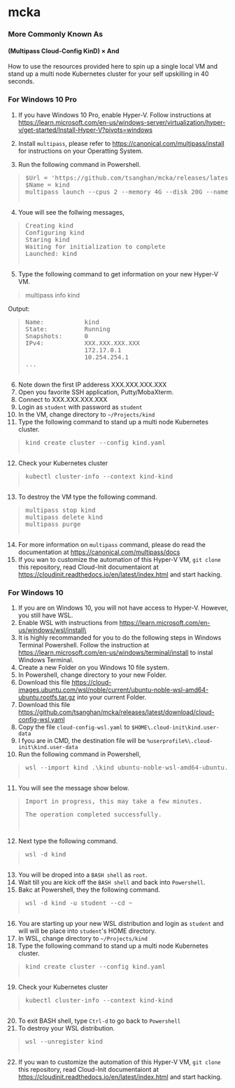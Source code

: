 # mcka

### More Commonly Known As

#### (Multipass Cloud-Config KinD) &times; And

How to use the resources provided here to spin up a single local VM and stand up a multi node Kubernetes cluster for your self upskilling in 40 seconds.

### For Windows 10 Pro

1. If you have Windows 10 Pro, enable Hyper-V. Follow instructions at https://learn.microsoft.com/en-us/windows-server/virtualization/hyper-v/get-started/Install-Hyper-V?pivots=windows

2. Install `multipass`, please refer to https://canonical.com/multipass/install for instructions on your Operatting System.

3. Run the following command in Powershell.

> <pre>$Url = 'https://github.com/tsanghan/mcka/releases/latest/download/cloud-config-hyperv.yaml'
> $Name = kind
> multipass launch --cpus 2 --memory 4G --disk 20G --name $Name 24.04 --timeout 1200 --cloud-init $Url

4. Youe will see the follwing messages,
> <pre>Creating kind
> Configuring kind
> Staring kind
> Waiting for initialization to complete
> Launched: kind

5. Type the following command to get information on your new Hyper-V VM.
> multipass info kind

Output:<br>

><pre>Name:           kind
>State:          Running
>Snapshots:      0
>IPv4:           XXX.XXX.XXX.XXX
>                 172.17.0.1
>                 10.254.254.1
>...

6. Note down the first IP adderess XXX.XXX.XXX.XXX
7. Open you favorite SSH application, Putty/MobaXterm.
8. Connect to XXX.XXX.XXX.XXX
9. Login as `student` with password as `student`
10. In the VM, change directory to `~/Projects/kind`
11. Type the following command to stand up a multi node Kubernetes cluster.
> <pre>kind create cluster --config kind.yaml
12. Check your Kubernetes cluster
> <pre>kubectl cluster-info --context kind-kind
13. To destroy the VM type the following command.
> <pre>multipass stop kind
> multipass delete kind
> multipass purge
14. For more information on `multipass` command, please do read the documentation at https://canonical.com/multipass/docs
15. If you wan to customize the automation of this Hyper-V VM, `git clone` this repository, read Cloud-Init documentaiont at https://cloudinit.readthedocs.io/en/latest/index.html and start hacking.

### For Windows 10
1. If you are on Windows 10, you will not have access to Hyper-V. However, you still have WSL.
2. Enable WSL with instructions from https://learn.microsoft.com/en-us/windows/wsl/install\
3. It is highly recommanded for you to do the following steps in Windows Terminal Powershell. Follow the instruction at https://learn.microsoft.com/en-us/windows/terminal/install to instal Windows Terminal.
4. Create a new Folder on you Windows 10 file system.
5. In Powershell, change directory to your new Folder.
6. Download this file https://cloud-images.ubuntu.com/wsl/noble/current/ubuntu-noble-wsl-amd64-ubuntu.rootfs.tar.gz into your current Folder.
7. Download this file https://github.com/tsanghan/mcka/releases/latest/download/cloud-config-wsl.yaml
8. Copy the file `cloud-config-wsl.yaml` to `$HOME\.cloud-init\kind.user-data`
9. I fyou are in CMD, the destination file will be `%userprofile%\.cloud-init\kind.user-data`
10. Run the following command in Powershell,
> <pre>wsl --import kind .\kind ubuntu-noble-wsl-amd64-ubuntu.rootfs.tar.gz
11. You will see the message show below.
> <pre>Import in progress, this may take a few minutes.
> <pre>The operation completed successfully.
12. Next type the following command.
> <pre>wsl -d kind
13. You will be droped into a `BASH shell` as `root`.
14. Wait till you are kick off the `BASH shell` and back into `Powershell`.
15. Bakc at Powershell, they the following command.
> <pre>wsl -d kind -u student --cd ~
16. You are starting up your new WSL distribution and login as `student` and will will be place into `student`'s HOME directory.
17. In WSL, change directory to `~/Projects/kind`
18. Type the following command to stand up a multi node Kubernetes cluster.
> <pre>kind create cluster --config kind.yaml
19. Check your Kubernetes cluster
> <pre>kubectl cluster-info --context kind-kind
20. To exit BASH shell, type `Ctrl-d` to go back to `Powershell`
21. To destroy your WSL distribution.
> <pre>wsl --unregister kind
22. If you wan to customize the automation of this Hyper-V VM, `git clone` this repository, read Cloud-Init documentaiont at https://cloudinit.readthedocs.io/en/latest/index.html and start hacking.
